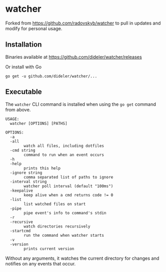 # watcher

Forked from https://github.com/radovskyb/watcher to pull in updates and modify for personal usage.

## Installation

Binaries available at https://github.com/dideler/watcher/releases

Or install with Go
```shell
go get -u github.com/dideler/watcher/...
```

## Executable

The `watcher` CLI command is installed when using the `go get` command from above.

```
USAGE:
  watcher [OPTIONS] [PATHS]

OPTIONS:
  -a
  -all
    	watch all files, including dotfiles
  -cmd string
    	command to run when an event occurs
  -h
  -help
    	prints this help
  -ignore string
    	comma separated list of paths to ignore
  -interval string
    	watcher poll interval (default "100ms")
  -keepalive
    	keep alive when a cmd returns code != 0
  -list
    	list watched files on start
  -pipe
    	pipe event's info to command's stdin
  -r
  -recursive
    	watch directories recursively
  -startcmd
    	run the command when watcher starts
  -v
  -version
    	prints current version
```

Without any arguments, it watches the current directory for changes and notifies on any events that occur.
